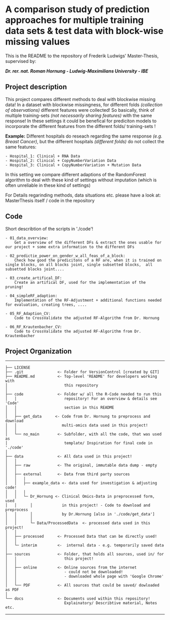 # A comparison study of prediction approaches for multiple training data sets & test data with block-wise missing values
This is the README to the repository of Frederik Ludwigs' Master-Thesis, supervised by: <p/>
***Dr. rer. nat. Roman Hornung - Ludwig-Maximilians University - IBE***

## Project description
This project compares different methods to deal with blockwise missing data! In a dataset with blockwise missingness, for different folds *(collection of observations)* different features were collected! So basically, think of multiple training-sets *(not necessarily sharing features)* with the same response! In these settings it could be benefical for prediciton models to incorporate the different features from the different folds/ training-sets ! <p/>
**Example:**
Different hospitals do reseach regarding the same response *(e.g. Breast Cancer)*, but the different hospitals *(different folds)* do not collect the same features:
``` 
- Hospital_1: Clinical + RNA Data
- Hospital_2: Clinical + CopyNumberVariation Data
- Hospital_3: Clinical + CopyNumberVariation + Mutation Data
```
In this setting we compare different adaptions of the RandomForest algorithm to deal with these kind of settings without imputation (which is often unreliable in these kind of settings) <p/>
For Details regarinding methods, data situations etc. please have a look at: MasterThesis itself / code in the repository

## Code
Short describtion of the scripts in './code'!
``` 
- 01_data_overview: 
    Get a overview of the different DFs & extract the ones usable for our project + some extra information to the different DFs

- 02_predictie_power_on_gender_w_all_feas_of_a_block:
    Check how good the predicitons of a RF are, when it is trained on single blocks, on all blocks joint, single subsetted blocks,  all subsetted blocks joint....

- 03_create_artifical_DF:   
    Create an artifical DF, used for the implementation of the pruning!

- 04_simpleRF_adaption:
    Implementation of the RF-Adjustment + additional functions needed for evaluation, creating trees, ....

- 05_RF_Adaption_CV:
    Code to CrossValidate the adjusted RF-Algorithm from Dr. Hornung

- 06_RF_Krautenbacher_CV:
    Code to CrossValidate the adjusted RF-Algorithm from Dr. Krautenbacher
```

## Project Organization
------------
    ├── LICENSE
    ├── .git               <- Folder for VersionControl [created by GIT]
    ├── README.md          <- Top-level 'README' for developers working with
    │                         this repository
    │
    ├── code               <- Folder w/ all the R-Code needed to run this 
    │   │                     repository! For an overview & details see 'Code'
    │   │                     section in this README
    │   │
    │   ├── get_data      <- Code from Dr. Hornung to preprocess and download 
    │   │                    multi-omics data used in this project!
    │   │     
    │   └── no_main        <- Subfolder, with all the code, that was used as 
    │                         template/ Inspiration for final code in './code'
    │  
    ├── data               <- All data used in this project!
    │   │   
    │   ├── raw            <- The original, immutable data dump - empty
    │   │
    │   ├── external       <- Data from third party sources
    │   │   | 
    │   │   ├── example_data <- data used for investigation & adjusting code!
    │   │   | 
    │   │   └─ Dr_Hornung <- Clinical Omics-Data in preprocessed form, used
    │   │      │             in this project! - Code to download and preprocess
    │   │      │             by Dr.Hornung [also in './code/get_data'] 
    │   │      │
    │   │      └─ Data/ProcessedData  <- processed data used in this project!
    │   │
    │   ├── processed      <- Processed Data that can be directly used!
    │   │
    │   └─ interim         <-  internal data - e.g. temporarily saved data
    │ 
    ├── sources            <- Folder, that holds all sources, used in/ for
    │   │                     this project!
    │   │   
    │   ├── online         <- Online sources from the internet 
    │   │                     - could not be downloaded!
    │   │                     - downloaded whole page with 'Google Chrome'
    │   │
    │   └── PDF            <- All sources that could be saved/ dowloaded as PDF
    │
    └── docs               <- Documents used within this repository! 
                              Explainatory/ Describtive material, Notes etc.


--------
